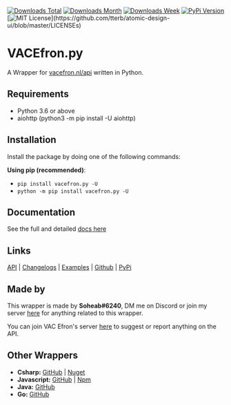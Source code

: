 [![Downloads Total](https://pepy.tech/badge/vacefron-py)](https://pepy.tech/project/vacefron-py)
[![Downloads Month](https://pepy.tech/badge/vacefron-py/month)](https://pepy.tech/project/vacefron-py)
[![Downloads Week](https://pepy.tech/badge/vacefron-py/week)](https://pepy.tech/project/vacefron-py)
[![PyPi Version](https://img.shields.io/pypi/v/vacefron.py.svg)](https://pypi.python.org/pypi/vacefron.py/)
[![MIT License](https://img.shields.io/apm/l/atomic-design-ui.svg?)](https://github.com/tterb/atomic-design-ui/blob/master/LICENSEs)

# VACEfron.py

A Wrapper for [vacefron.nl/api][base_url] written in Python.

## Requirements

- Python 3.6 or above
- aiohttp (python3 -m pip install -U aiohttp)

## Installation

Install the package by doing one of the following commands:

**Using pip (recommended)**:

- `pip install vacefron.py -U`
- `python -m pip install vacefron.py -U`

## Documentation

See the full and detailed [docs here][docs]

## Links

[API][base_url] | [Changelogs][changelog] | [Examples][examples] | [Github][github] | [PyPi][pypi]

## Made by

This wrapper is made by **Soheab#6240**, DM me on Discord or join my server [here][discord_mine] for anything related to
this wrapper.

You can join VAC Efron's server [here][discord_vacefron] to suggest or report anything on the API.

## Other Wrappers

- **Csharp:** [GitHub][wrappers_csharp-github] | [Nuget][wrapper_csharp-nuget]
- **Javascript:** [GitHub][wrappers_js-github] | [Npm][wrapper_js-npm]
- **Java:** [GitHub][wrappers_java-github]
- **Go:** [GitHub][wrappers_go-github]

[docs]: https://github.com/Soheab/vacefron.py/blob/master/docs.md
[changelog]: https://github.com/Soheab/vacefron.py/blob/master/changelog.md
[examples]: https://github.com/Soheab/vacefron.py/blob/master/docs.md#examples
[base_url]: https://vacefron.nl/api/
[github]: https://github.com/Soheab/vacefron.py
[pypi]: https://pypi.org/project/vacefron.py/
[discord_vacefron]: https://discord.gg/xJ2HRxZ
[discord_mine]: https://discord.gg/yCzcfju
[wrappers_csharp-github]: https://github.com/VACEfron/VACEfron.NET
[wrapper_csharp-nuget]: https://www.nuget.org/packages/VACEfron.NET
[wrappers_js-github]: https://github.com/Sidemen19/VACEfron.js
[wrapper_js-npm]: https://npmjs.com/package/vacefron
[wrappers_java-github]: https://github.com/thunderstorm010/VACEfron4J
[wrappers_go-github]: https://github.com/lavgup/vacefron.go

